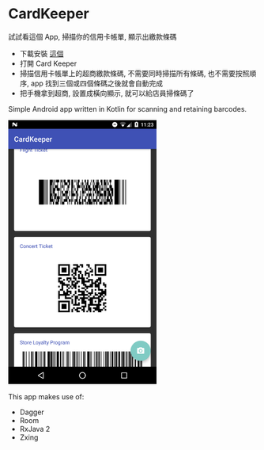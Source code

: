 # CardKeeper

試試看這個 App, 掃描你的信用卡帳單, 顯示出繳款條碼

- 下載安裝 [這個](https://drive.google.com/file/d/16WLF-jMcjl5phFyg-d9SwldvdYzFdelV/view?usp=sharing)
- 打開 Card Keeper
- 掃描信用卡帳單上的超商繳款條碼, 不需要同時掃描所有條碼, 也不需要按照順序, app 找到三個或四個條碼之後就會自動完成
- 把手機拿到超商, 設置成橫向顯示, 就可以給店員掃條碼了

Simple Android app written in Kotlin for scanning and retaining barcodes.

<img src="https://github.com/LateNightProductions/CardKeeper/blob/master/CardKeeper.png" width="300"/>

This app makes use of:
- Dagger
- Room
- RxJava 2
- Zxing
